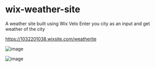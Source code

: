 # wix-weather-site
A weather site built using Wix Velo
Enter you city as an input and get weather of the city

https://1032201038.wixsite.com/weatherite

![image](https://user-images.githubusercontent.com/60785452/125075262-fd79a700-e0db-11eb-8434-435b672c36fe.png)



![image](https://user-images.githubusercontent.com/60785452/125075105-cf946280-e0db-11eb-88bc-3da6929c5633.png)
